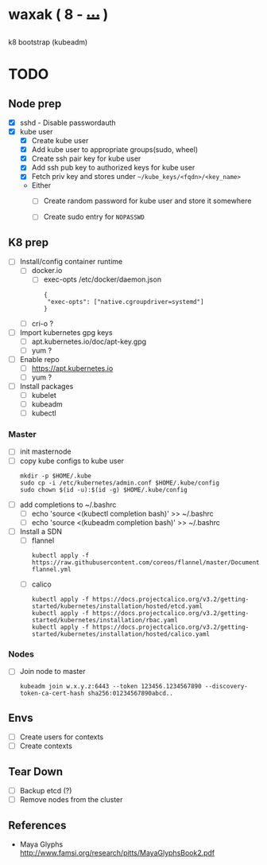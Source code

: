 # waxak ( 8 - 𝋨 )

k8 bootstrap (kubeadm)

# TODO

## Node prep
- [x] sshd - Disable passwordauth
- [x] kube user
  - [x] Create kube user
  - [x] Add kube user to appropriate groups(sudo, wheel)
  - [x] Create ssh pair key for kube user
  - [x] Add ssh pub key to authorized keys for kube user
  - [x] Fetch priv key and stores under `~/kube_keys/<fqdn>/<key_name>`
  - Either
    - [ ] Create random password for kube user and store it somewhere
    - [ ] Create sudo entry for `NOPASSWD`


## K8 prep
- [ ] Install/config container runtime
  - [ ] docker.io
    - [ ] exec-opts
      /etc/docker/daemon.json
      ```
      {            
       "exec-opts": ["native.cgroupdriver=systemd"]
      } 
      ```
  - [ ] cri-o ?

- [ ] Import kubernetes gpg keys
  - [ ] apt.kubernetes.io/doc/apt-key.gpg
  - [ ] yum ?

- [ ] Enable repo
  - [ ] https://apt.kubernetes.io
  - [ ] yum ?

- [ ] Install packages
  - [ ] kubelet
  - [ ] kubeadm
  - [ ] kubectl

### Master
- [ ] init masternode
- [ ] copy kube configs to kube user
  ```
  mkdir -p $HOME/.kube
  sudo cp -i /etc/kubernetes/admin.conf $HOME/.kube/config
  sudo chown $(id -u):$(id -g) $HOME/.kube/config
  ```
- [ ] add completions to ~/.bashrc
  - [ ] echo 'source <(kubectl completion bash)' >> ~/.bashrc
  - [ ] echo 'source <(kubeadm completion bash)' >> ~/.bashrc
- [ ] Install a SDN
  - [ ] flannel 
    ```
    kubectl apply -f https://raw.githubusercontent.com/coreos/flannel/master/Documentation/kube-flannel.yml
    ```
  - [ ] calico 
    ```
    kubectl apply -f https://docs.projectcalico.org/v3.2/getting-started/kubernetes/installation/hosted/etcd.yaml
    kubectl apply -f https://docs.projectcalico.org/v3.2/getting-started/kubernetes/installation/rbac.yaml
    kubectl apply -f https://docs.projectcalico.org/v3.2/getting-started/kubernetes/installation/hosted/calico.yaml
    ```

### Nodes
  - [ ] Join node to master
    ```
    kubeadm join w.x.y.z:6443 --token 123456.1234567890 --discovery-token-ca-cert-hash sha256:01234567890abcd..
    ```


## Envs
- [ ] Create users for contexts
- [ ] Create contexts

## Tear Down
- [ ] Backup etcd (?)
- [ ] Remove nodes from the cluster

## References

- Maya Glyphs http://www.famsi.org/research/pitts/MayaGlyphsBook2.pdf
